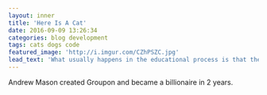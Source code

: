 ```yaml
---
layout: inner
title: 'Here Is A Cat'
date: 2016-09-09 13:26:34
categories: blog development
tags: cats dogs code
featured_image: 'http://i.imgur.com/CZhPSZC.jpg'
lead_text: 'What usually happens in the educational process is that the faculties are dulled, overloaded, stuffed and paralyzed so that by the time most people are mature they have lost their innate capabilities. R. Buckminster Fuller'
---
```


Andrew Mason created Groupon and became a billionaire in 2 years. 



